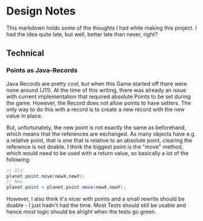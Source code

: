 # Design Notes

This markdown holds some of the thoughts I had while making this project.
I had the idea quite late, but well, better late than never, right? 


## Technical 

###  Points as Java-Records

Java Records are pretty cool, but when this Game started off there were none around (J11). 
At the time of this writing, there was already an 
issue with current implementation that required absolute Points to be set during the game. 
However, the Record does not allow points to have setters.
The only way to do this with a record is to create a new record with the new value in place. 

But, unfortunately, the new point is not exactly the same as beforehand, which means that the references are exchanged. 
As many objects have e.g. a relative point, that is one that is relative to an absolute point, clearing the reference is not doable.
I think the biggest point is the "move" method, which would need to be used with a return value, so basically a lot of the following: 
```java
// Old 
planet.point.move(newX,newY);
// New
planet.point = planet.point.move(newX,newY);
```

However, I also think it's nicer with points and a small rewrite should be doable - I just hadn't had the time. 
Most Tests should still be usable and hence most logic should be alright when the tests go green. 

